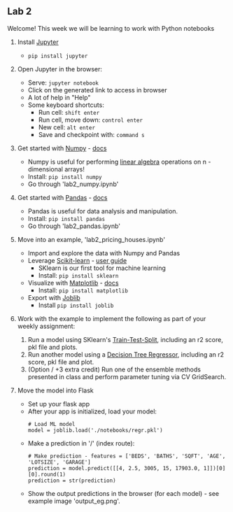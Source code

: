 ## Lab 2

Welcome! This week we will be learning to work with Python notebooks

1. Install [Jupyter](https://jupyter.org/)

    + `pip install jupyter`
    
2. Open Jupyter in the browser:

    + Serve: `jupyter notebook`
    + Click on the generated link to access in browser
    + A lot of help in "Help"
    + Some keyboard shortcuts:
        + Run cell: `shift enter`
        + Run cell, move down: `control enter`
        + New cell: `alt enter`
        + Save and checkpoint with: `command s`
    
3. Get started with [Numpy](https://numpy.org/) - [docs](https://numpy.org/doc/stable/reference/index.html)

    + Numpy is useful for performing [linear algebra](https://en.wikipedia.org/wiki/Linear_algebra) operations on n
    -dimensional arrays!
    + Install: `pip install numpy`
    + Go through 'lab2_numpy.ipynb'
    
4. Get started with [Pandas](https://pandas.pydata.org/) - [docs](https://pandas.pydata.org/docs/user_guide/index.html#user-guide)

    + Pandas is useful for data analysis and manipulation.
    + Install: `pip install pandas`
    + Go through 'lab2_pandas.ipynb'
    
5. Move into an example, 'lab2_pricing_houses.ipynb'

    + Import and explore the data with Numpy and Pandas
    + Leverage [Scikit-learn](https://scikit-learn.org/stable/) - [user guide](https://scikit-learn.org/stable/user_guide.html)
        + SKlearn is our first tool for machine learning
        + Install: `pip install sklearn`
    + Visualize with [Matplotlib](https://matplotlib.org/) - [docs](https://matplotlib.org/contents.html)
        + Install: `pip install matplotlib`
    + Export with [Joblib](https://joblib.readthedocs.io/en/latest/)
        + Install `pip install joblib`
        
6. Work with the example to implement the following as part of your weekly assignment:

    1. Run a model using SKlearn's [Train-Test-Split](https://scikit-learn.org/stable/modules/generated/sklearn.model_selection.train_test_split.html), including an r2 score, pkl file and plots.
    2. Run another model using a [Decision Tree Regressor](https://scikit-learn.org/stable/modules/generated/sklearn.tree.DecisionTreeRegressor.html), including an r2 score, pkl file and plot.
    3. (Option / +3 extra credit) Run one of the ensemble methods presented in class and perform parameter tuning via
     CV GridSearch.
     
7. Move the model into Flask

    + Set up your flask app
    + After your app is initialized, load your model:
        ```
        # Load ML model
        model = joblib.load('./notebooks/regr.pkl')
        ```
    + Make a prediction in '/' (index route):
        ```
        # Make prediction - features = ['BEDS', 'BATHS', 'SQFT', 'AGE', 'LOTSIZE', 'GARAGE']
        prediction = model.predict([[4, 2.5, 3005, 15, 17903.0, 1]])[0][0].round(1)
        prediction = str(prediction)
        ```
    + Show the output predictions in the browser (for each model) - see example image 'output_eg.png'.
    
    
    